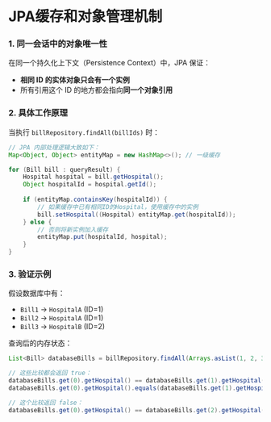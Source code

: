 # JPA缓存和对象管理机制

### 1. 同一会话中的对象唯一性

在同一个持久化上下文（Persistence Context）中，JPA 保证：

* **相同 ID 的实体对象只会有一个实例**
* 所有引用这个 ID 的地方都会指向**同一个对象引用**

### 2. 具体工作原理

当执行 `billRepository.findAll(billIds)` 时：

```java
// JPA 内部处理逻辑大致如下：
Map<Object, Object> entityMap = new HashMap<>(); // 一级缓存

for (Bill bill : queryResult) {
    Hospital hospital = bill.getHospital();
    Object hospitalId = hospital.getId();
  
    if (entityMap.containsKey(hospitalId)) {
        // 如果缓存中已有相同ID的Hospital，使用缓存中的实例
        bill.setHospital((Hospital) entityMap.get(hospitalId));
    } else {
        // 否则将新实例加入缓存
        entityMap.put(hospitalId, hospital);
    }
}
```

### 3. 验证示例

假设数据库中有：

* `Bill1` → `HospitalA` (ID=1)
* `Bill2` → `HospitalA` (ID=1)
* `Bill3` → `HospitalB` (ID=2)

查询后的内存状态：

```java
List<Bill> databaseBills = billRepository.findAll(Arrays.asList(1, 2, 3));

// 这些比较都会返回 true：
databaseBills.get(0).getHospital() == databaseBills.get(1).getHospital(); // true
databaseBills.get(0).getHospital().equals(databaseBills.get(1).getHospital()); // true

// 这个比较返回 false：
databaseBills.get(0).getHospital() == databaseBills.get(2).getHospital(); // false
```
